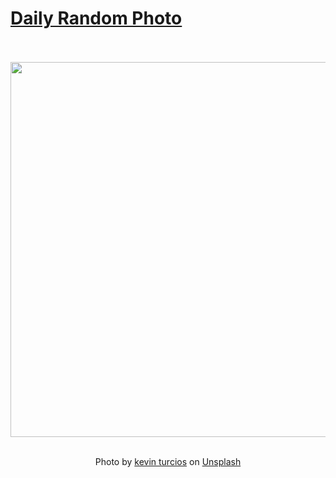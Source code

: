 # [Daily Random Photo](https://www.dailyrandomphoto.com/)

<div align="center">
  <br>
  <br>
  <a href="https://www.dailyrandomphoto.com/p/2021/2021-02-19/"><img src="https://images.unsplash.com/photo-1611765979872-6d9f88ada7b4?crop=entropy&cs=tinysrgb&fit=max&fm=jpg&ixid=MXw3NzUwOHwwfDF8cmFuZG9tfHx8fHx8fHw&ixlib=rb-1.2.1&q=80&w=1080" width="600px"></a>
  <br>
  <br>
  <p class="has-text-grey">Photo by <a href="https://unsplash.com/@kevin_turcios?utm_source=Daily%20Random%20Photo&amp;utm_medium=referral" target="_blank" rel="noopener noreferrer">kevin turcios</a> on <a href="https://unsplash.com/photos/YbBrO6v01_8?utm_source=Daily%20Random%20Photo&amp;utm_medium=referral" target="_blank" rel="noopener noreferrer">Unsplash</a></p>
</div>

